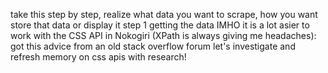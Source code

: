 take this step by step, realize what data you want to scrape, how you want store that data or display it
step 1 getting the data
IMHO it is a lot asier to work with the CSS API in Nokogiri (XPath is always giving me headaches): got this advice from an old stack overflow forum let's investigate and refresh memory on css apis with research!